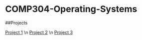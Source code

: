 # COMP304-Operating-Systems

##Projects

[Project 1](https://github.com/aybarsinci/seashell) \n
[Project 2](https://github.com/almacitunaberk/t_seconds_of_fame) \n
[Project 3](https://github.com/aybarsinci/Virtual-Memory-Manager)
